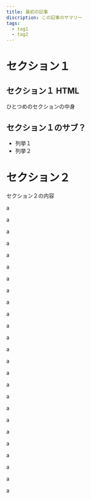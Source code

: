 ```yaml
---
title: 最初の記事
discription: この記事のサマリー
tags:
  - tag1
  - tag2
---
```


# セクション１
<h2 class="font-bold text-xl mb-2">セクション１ HTML</h2>
ひとつめのセクションの中身

## セクション１のサブ？

- 列挙１
- 列挙２

# セクション２

セクション２の内容

a

a

a

a

a

a

a

a

a

a

a

a

a

a

a

a

a

a

a

a

a

a

a

a

a
